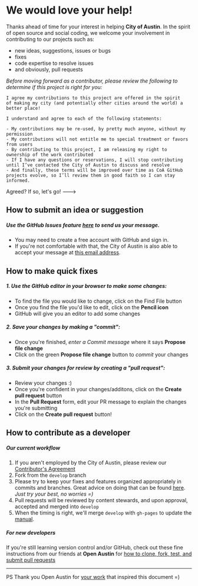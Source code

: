 # We would love your help!

Thanks ahead of time for your interest in helping **City of Austin**. In the spirit of open source and social coding, we welcome your involvement in contributing to our projects such as:

- new ideas, suggestions, issues or bugs
- fixes
- code expertise to resolve issues
- and obviously, pull requests  

*Before moving forward as a contributor, please review the following to determine if this project is right for you:*

```
I agree my contributions to this project are offered in the spirit 
of making my city (and potentially other cities around the world) a better place!

I understand and agree to each of the following statements:

- My contributions may be re-used, by pretty much anyone, without my permission
- My contributions will not entitle me to special treatment or favors from users
- By contributing to this project, I am releasing my right to ownership of the work contributed
- If I have any questions or reservations, I will stop contributing until I’ve contacted the City of Austin to discuss and resolve
- And finally, these terms will be improved over time as CoA GitHub projects evolve, so I’ll review them in good faith so I can stay informed.
```

Agreed? If so, let's go! --->

## How to submit an idea or suggestion

##### Use the GitHub Issues feature [here](https://github.com/cityofaustin/open-data-manual/issues/new) to send us your message.
- You may need to create a free account with GitHub and sign in.
- If you're not comfortable with that, the City of Austin is also able to accept your message at [this email address](mailto://opendata@austintexas.gov).
 

## How to make quick fixes

##### 1. Use the GitHub editor in your browser to make some changes: 
- To find the file you would like to change, click on the Find File button
- Once you find the file you'd like to edit, click on the **Pencil icon**
- GitHub will give you an editor to add some changes

##### 2. Save your changes by making a "commit":
- Once you're finished, *enter a Commit message* where it says **Propose file change** 
- Click on the green **Propose file change** button to *commit* your changes

##### 3. Submit your changes for review by creating a "pull request":
- Review your changes :)
- Once you're confident in your changes/additons, click on the **Create pull request** button
- In the **Pull Request** form, edit your PR message to explain the changes you're submitting
- Click on the **Create pull request** button!


## How to contribute as a developer

##### Our current workflow

1. If you aren't employed by the City of Austin, please review our [Contributor's Agreement](https://www.clahub.com/agreements/cityofaustin/open-data-manual)
2. Fork from the `develop` branch
3. Please try to keep your fixes and features organized appropriately in commits and branches. Great advice on doing that can be found [here](http://nvie.com/posts/a-successful-git-branching-model/). *Just try your best, no worries =)*
4. Pull requests will be reviewed by content stewards, and upon approval, accepted and merged into `develop`
5. When the timing is right, we'll merge `develop` with `gh-pages` to update the [manual](http://opendata.rocks).


##### For new developers 

If you're still learning version control and/or GitHub, check out these fine instructions from our friends at **Open Austin** for [how to clone, fork, test, and submit pull requests](https://github.com/open-austin/open-austin.github.io/blob/master/CONTRIBUTING.md#the-developer-route)


***

PS Thank you Open Austin for [your work](https://github.com/open-austin/open-austin.github.io/blob/master/CONTRIBUTING.md) that inspired this document =)

